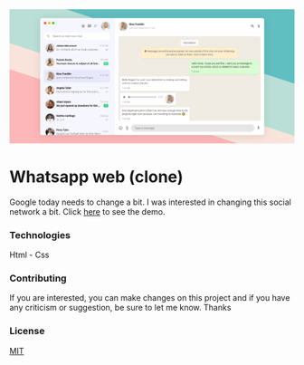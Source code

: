 <img src="./assets/img.jpg" />

# Whatsapp web (clone)

Google today needs to change a bit. I was interested in changing this social network a bit. Click [here](https://sajjadpaknia.github.io/Whatsapp-web-clone---HTML---CSS/) to see the demo.

### Technologies

Html - Css

### Contributing
If you are interested, you can make changes on this project and if you have any criticism or suggestion, be sure to let me know. Thanks

### License
[MIT](https://choosealicense.com/licenses/mit/)
